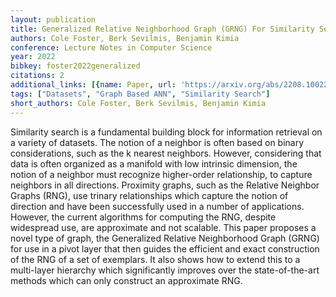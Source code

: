 ```yaml
---
layout: publication
title: Generalized Relative Neighborhood Graph (GRNG) For Similarity Search
authors: Cole Foster, Berk Sevilmis, Benjamin Kimia
conference: Lecture Notes in Computer Science
year: 2022
bibkey: foster2022generalized
citations: 2
additional_links: [{name: Paper, url: 'https://arxiv.org/abs/2208.10022'}]
tags: ["Datasets", "Graph Based ANN", "Similarity Search"]
short_authors: Cole Foster, Berk Sevilmis, Benjamin Kimia
---
```

Similarity search is a fundamental building block for information retrieval
on a variety of datasets. The notion of a neighbor is often based on binary
considerations, such as the k nearest neighbors. However, considering that data
is often organized as a manifold with low intrinsic dimension, the notion of a
neighbor must recognize higher-order relationship, to capture neighbors in all
directions. Proximity graphs, such as the Relative Neighbor Graphs (RNG), use
trinary relationships which capture the notion of direction and have been
successfully used in a number of applications. However, the current algorithms
for computing the RNG, despite widespread use, are approximate and not
scalable. This paper proposes a novel type of graph, the Generalized Relative
Neighborhood Graph (GRNG) for use in a pivot layer that then guides the
efficient and exact construction of the RNG of a set of exemplars. It also
shows how to extend this to a multi-layer hierarchy which significantly
improves over the state-of-the-art methods which can only construct an
approximate RNG.